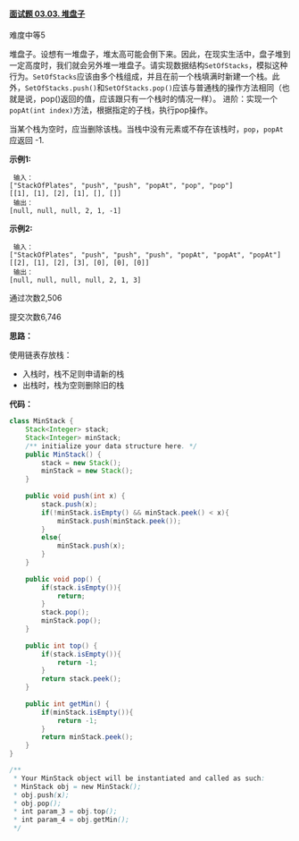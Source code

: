 #### [面试题 03.03. 堆盘子](https://leetcode-cn.com/problems/stack-of-plates-lcci/)

难度中等5

堆盘子。设想有一堆盘子，堆太高可能会倒下来。因此，在现实生活中，盘子堆到一定高度时，我们就会另外堆一堆盘子。请实现数据结构`SetOfStacks`，模拟这种行为。`SetOfStacks`应该由多个栈组成，并且在前一个栈填满时新建一个栈。此外，`SetOfStacks.push()`和`SetOfStacks.pop()`应该与普通栈的操作方法相同（也就是说，pop()返回的值，应该跟只有一个栈时的情况一样）。 进阶：实现一个`popAt(int index)`方法，根据指定的子栈，执行pop操作。

当某个栈为空时，应当删除该栈。当栈中没有元素或不存在该栈时，`pop`，`popAt` 应返回 -1.

**示例1:**

```
 输入：
["StackOfPlates", "push", "push", "popAt", "pop", "pop"]
[[1], [1], [2], [1], [], []]
 输出：
[null, null, null, 2, 1, -1]
```

**示例2:**

```
 输入：
["StackOfPlates", "push", "push", "push", "popAt", "popAt", "popAt"]
[[2], [1], [2], [3], [0], [0], [0]]
 输出：
[null, null, null, null, 2, 1, 3]
```

通过次数2,506

提交次数6,746





**思路：**

使用链表存放栈：

- 入栈时，栈不足则申请新的栈
- 出栈时，栈为空则删除旧的栈

**代码：**

```java
class MinStack {
    Stack<Integer> stack;
    Stack<Integer> minStack;
    /** initialize your data structure here. */
    public MinStack() {
        stack = new Stack();
        minStack = new Stack();
    }
    
    public void push(int x) {
        stack.push(x);
        if(!minStack.isEmpty() && minStack.peek() < x){
            minStack.push(minStack.peek());
        }
        else{
            minStack.push(x);
        }
    }
    
    public void pop() {
        if(stack.isEmpty()){
            return;
        }
        stack.pop();
        minStack.pop();
    }
    
    public int top() {
        if(stack.isEmpty()){
            return -1;
        }
        return stack.peek();
    }
    
    public int getMin() {
        if(minStack.isEmpty()){
            return -1;
        }
        return minStack.peek();
    }
}

/**
 * Your MinStack object will be instantiated and called as such:
 * MinStack obj = new MinStack();
 * obj.push(x);
 * obj.pop();
 * int param_3 = obj.top();
 * int param_4 = obj.getMin();
 */
```

